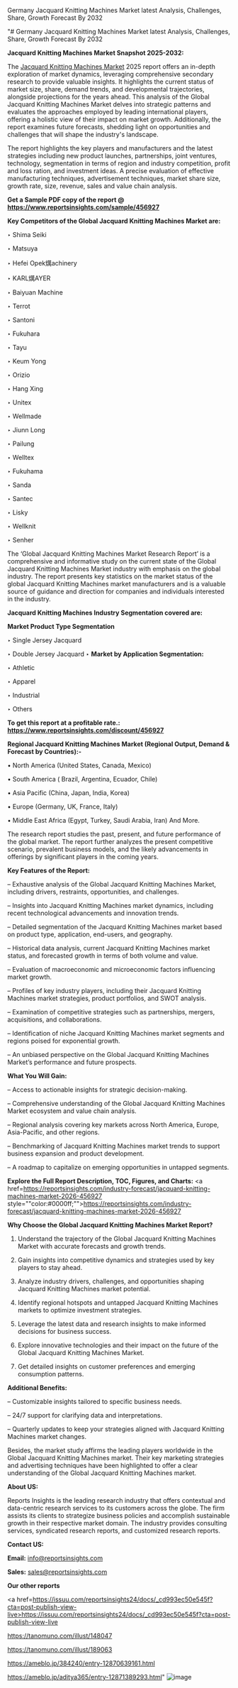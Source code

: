 Germany Jacquard Knitting Machines Market latest Analysis, Challenges, Share, Growth Forecast By 2032

"# Germany Jacquard Knitting Machines Market latest Analysis, Challenges, Share, Growth Forecast By 2032

<strong>Jacquard Knitting Machines Market Snapshot 2025-2032:</strong>

The <a href=https://www.reportsinsights.com/sample/456927>Jacquard Knitting Machines Market</a> 2025 report offers an in-depth exploration of market dynamics, leveraging comprehensive secondary research to provide valuable insights. It highlights the current status of market size, share, demand trends, and developmental trajectories, alongside projections for the years ahead. This analysis of the Global Jacquard Knitting Machines Market delves into strategic patterns and evaluates the approaches employed by leading international players, offering a holistic view of their impact on market growth. Additionally, the report examines future forecasts, shedding light on opportunities and challenges that will shape the industry's landscape.

The report highlights the key players and manufacturers and the latest strategies including new product launches, partnerships, joint ventures, technology, segmentation in terms of region and industry competition, profit and loss ration, and investment ideas. A precise evaluation of effective manufacturing techniques, advertisement techniques, market share size, growth rate, size, revenue, sales and value chain analysis.

<strong>Get a Sample PDF copy of the report @ <a href=https://www.reportsinsights.com/sample/456927 style=color:#0000ff;>https://www.reportsinsights.com/sample/456927</a></strong>

<strong>Key Competitors of the Global Jacquard Knitting Machines Market are:</strong>

‣ Shima Seiki

‣ Matsuya

‣ Hefei Opek燤achinery

‣ KARL燤AYER

‣ Baiyuan Machine

‣ Terrot

‣ Santoni

‣ Fukuhara

‣ Tayu

‣ Keum Yong

‣ Orizio

‣ Hang Xing

‣ Unitex

‣ Wellmade

‣ Jiunn Long

‣ Pailung

‣ Welltex

‣ Fukuhama

‣ Sanda

‣ Santec

‣ Lisky

‣ Wellknit

‣ Senher

The ‘Global Jacquard Knitting Machines Market Research Report’ is a comprehensive and informative study on the current state of the Global Jacquard Knitting Machines Market industry with emphasis on the global industry. The report presents key statistics on the market status of the global Jacquard Knitting Machines market manufacturers and is a valuable source of guidance and direction for companies and individuals interested in the industry.

<strong>Jacquard Knitting Machines Industry Segmentation covered are:</strong>

<strong>Market Product Type Segmentation</strong>

‣ Single Jersey Jacquard

‣ Double Jersey Jacquard
‣ 
<strong>Market by Application Segmentation:</strong>

‣ Athletic

‣ Apparel

‣ Industrial

‣ Others

<strong>To get this report at a profitable rate.: <a href=https://www.reportsinsights.com/discount/456927 style=color:#0000ff;>https://www.reportsinsights.com/discount/456927</a></strong>

<strong>Regional Jacquard Knitting Machines Market (Regional Output, Demand &amp; Forecast by Countries):-</strong>

• North America (United States, Canada, Mexico)

• South America ( Brazil, Argentina, Ecuador, Chile)

• Asia Pacific (China, Japan, India, Korea)

• Europe (Germany, UK, France, Italy)

• Middle East Africa (Egypt, Turkey, Saudi Arabia, Iran) And More.

The research report studies the past, present, and future performance of the global market. The report further analyzes the present competitive scenario, prevalent business models, and the likely advancements in offerings by significant players in the coming years.

<strong>Key Features of the Report:</strong>

– Exhaustive analysis of the Global Jacquard Knitting Machines Market, including drivers, restraints, opportunities, and challenges.

– Insights into Jacquard Knitting Machines market dynamics, including recent technological advancements and innovation trends.

– Detailed segmentation of the Jacquard Knitting Machines market based on product type, application, end-users, and geography.

– Historical data analysis, current Jacquard Knitting Machines market status, and forecasted growth in terms of both volume and value.

– Evaluation of macroeconomic and microeconomic factors influencing market growth.

– Profiles of key industry players, including their Jacquard Knitting Machines market strategies, product portfolios, and SWOT analysis.

– Examination of competitive strategies such as partnerships, mergers, acquisitions, and collaborations.

– Identification of niche Jacquard Knitting Machines market segments and regions poised for exponential growth.

– An unbiased perspective on the Global Jacquard Knitting Machines Market’s performance and future prospects.

<strong>What You Will Gain:</strong>

– Access to actionable insights for strategic decision-making.

– Comprehensive understanding of the Global Jacquard Knitting Machines Market ecosystem and value chain analysis.

– Regional analysis covering key markets across North America, Europe, Asia-Pacific, and other regions.

– Benchmarking of Jacquard Knitting Machines market trends to support business expansion and product development.

– A roadmap to capitalize on emerging opportunities in untapped segments.

<strong>Explore the Full Report Description, TOC, Figures, and Charts:</strong>
<a href=https://reportsinsights.com/industry-forecast/jacquard-knitting-machines-market-2026-456927 style=""color:#0000ff;"">https://reportsinsights.com/industry-forecast/jacquard-knitting-machines-market-2026-456927</a>

<strong>Why Choose the Global Jacquard Knitting Machines Market Report?</strong>

1. Understand the trajectory of the Global Jacquard Knitting Machines Market with accurate forecasts and growth trends.

2. Gain insights into competitive dynamics and strategies used by key players to stay ahead.

3. Analyze industry drivers, challenges, and opportunities shaping Jacquard Knitting Machines market potential.

4. Identify regional hotspots and untapped Jacquard Knitting Machines markets to optimize investment strategies.

5. Leverage the latest data and research insights to make informed decisions for business success.

6. Explore innovative technologies and their impact on the future of the Global Jacquard Knitting Machines Market.

7. Get detailed insights on customer preferences and emerging consumption patterns.

<strong>Additional Benefits:</strong>

– Customizable insights tailored to specific business needs.

– 24/7 support for clarifying data and interpretations.

– Quarterly updates to keep your strategies aligned with Jacquard Knitting Machines market changes.

Besides, the market study affirms the leading players worldwide in the Global Jacquard Knitting Machines market. Their key marketing strategies and advertising techniques have been highlighted to offer a clear understanding of the Global Jacquard Knitting Machines market.

<strong><strong>About US</strong>:</strong>

Reports Insights is the leading research industry that offers contextual and data-centric research services to its customers across the globe. The firm assists its clients to strategize business policies and accomplish sustainable growth in their respective market domain. The industry provides consulting services, syndicated research reports, and customized research reports.

<strong>Contact US:</strong>

<p class=><b>Email:</b> <a href=mailto:info@reportsinsights.com>info@reportsinsights.com</a></p>
<p class=><b>Sales:</b> <a href=mailto:sales@reportsinsights.com>sales@reportsinsights.com</a></p>

<strong>Our other reports</strong>

<a href=https://issuu.com/reportsinsights24/docs/_cd993ec50e545f?cta=post-publish-view-live>https://issuu.com/reportsinsights24/docs/_cd993ec50e545f?cta=post-publish-view-live</a>

<a href=https://tanomuno.com/illust/148047>https://tanomuno.com/illust/148047</a>

<a href=https://tanomuno.com/illust/189063>https://tanomuno.com/illust/189063</a>

<a href=https://ameblo.jp/384240/entry-12870639161.html>https://ameblo.jp/384240/entry-12870639161.html</a>

<a href=https://ameblo.jp/aditya365/entry-12871389293.html>https://ameblo.jp/aditya365/entry-12871389293.html</a>"
![image](https://github.com/user-attachments/assets/bdb5d2e1-5a95-40d5-8a78-6d14f1931dd9)
